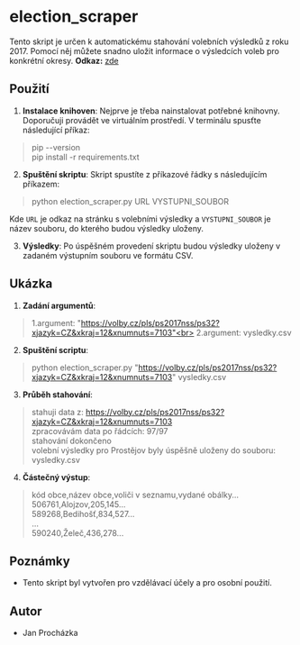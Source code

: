 # election_scraper

Tento skript je určen k automatickému stahování volebních výsledků z roku 2017. Pomocí něj můžete snadno uložit informace o výsledcích voleb pro konkrétní okresy.
**Odkaz:** [zde](https://volby.cz/pls/ps2017nss/ps3?xjazyk=CZ)

## Použití
1. **Instalace knihoven**: Nejprve je třeba nainstalovat potřebné knihovny. Doporučuji provádět ve virtuálním prostředí. V terminálu spusťte následující příkaz:
  >pip --version<br>
   pip install -r requirements.txt

2. **Spuštění skriptu**: Skript spustíte z příkazové řádky s následujícím příkazem:
   
>python election_scraper.py URL VYSTUPNI_SOUBOR

Kde `URL` je odkaz na stránku s volebními výsledky a `VYSTUPNI_SOUBOR` je název souboru, do kterého budou výsledky uloženy.

3. **Výsledky**: Po úspěšném provedení skriptu budou výsledky uloženy v zadaném výstupním souboru ve formátu CSV.

## Ukázka
1. **Zadání argumentů**:
   
  >1.argument: "https://volby.cz/pls/ps2017nss/ps32?xjazyk=CZ&xkraj=12&xnumnuts=7103"<br>
  2.argument: vysledky.csv

2. **Spuštění scriptu**:

>python election_scraper.py "https://volby.cz/pls/ps2017nss/ps32?xjazyk=CZ&xkraj=12&xnumnuts=7103" vysledky.csv

3. **Průběh stahování**:
>stahuji data z: https://volby.cz/pls/ps2017nss/ps32?xjazyk=CZ&xkraj=12&xnumnuts=7103<br>
zpracovávám data po řádcích: 97/97<br>
stahování dokončeno<br>
volební výsledky pro Prostějov byly úspěšně uloženy do souboru: vysledky.csv<br>

4. **Částečný výstup**:
>kód obce,název obce,voliči v seznamu,vydané obálky...<br>
506761,Alojzov,205,145...<br>
589268,Bedihošť,834,527...<br>
...<br>
590240,Želeč,436,278...

## Poznámky
- Tento skript byl vytvořen pro vzdělávací účely a pro osobní použití.

## Autor
- Jan Procházka





